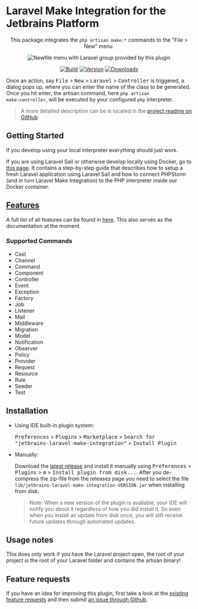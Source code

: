 # Laravel Make Integration for the Jetbrains Platform 

<!-- Plugin description -->

<p align="center">
    This package integrates the <code>php artisan make:*</code> commands to the "File > New" menu. 
</p>
<p align="center">
    <img alt="Newfile menu with Laravel group provided by this plugin" src="https://plugins.jetbrains.com/files/14612/screenshot_22560.png" />
</p>
<p align="center">
    <a href="https://github.com/NiclasvanEyk/jetbrains-laravel-make-integration/actions"><img alt="Build" src="https://github.com/NiclasvanEyk/jetbrains-laravel-make-integration/workflows/Build/badge.svg"/></a>
    <a href="https://plugins.jetbrains.com/plugin/14612-laravel-make-integration"><img alt="Version" src="https://img.shields.io/jetbrains/plugin/v/14612-laravel-make-integration.svg"/></a>
    <a href="https://plugins.jetbrains.com/plugin/14612-laravel-make-integration"><img alt="Downloads" src="https://img.shields.io/jetbrains/plugin/d/14612-laravel-make-integration.svg"/></a>
</p>

Once an action, say <kbd>File</kbd> > <kbd>New</kbd> > <kbd>Laravel</kbd> > <kbd>Controller</kbd> is triggered, a dialog pops up, where you can enter the
name of the class to be generated. Once you hit enter, the artisan command, here
<code>php artisan make:controller</code>, will be executed by your configured `php` interpreter.

> A more detailed description can be is located in the [project readme on GitHub](https://github.com/NiclasvanEyk/jetbrains-laravel-make-integration)

<!-- Plugin description end -->

## Getting Started

If you develop using your local interpreter everything should just work.

If you are using Laravel Sail or otherwise develop locally using Docker, go to [this page](./docs/setup_with_sail.md). It contains a step-by-step guide that describes how to setup a fresh Laravel application using Laravel Sail and how to connect PHPStorm (and in turn Laravel Make Integration) to the PHP interpreter inside our Docker container.

## [Features](./features.md)

A full list of all features can be found in [here](./features.md). This also serves as the documentation at the moment.

### Supported Commands

- Cast
- Channel
- Command
- Component
- Controller
- Event
- Exception
- Factory
- Job
- Listener
- Mail
- Middleware
- Migration
- Model
- Notification
- Observer
- Policy
- Provider
- Request
- Resource
- Rule
- Seeder
- Test

## Installation

- Using IDE built-in plugin system:
  
  <kbd>Preferences</kbd> > <kbd>Plugins</kbd> > <kbd>Marketplace</kbd> > <kbd>Search for "jetbrains-laravel-make-integration"</kbd> >
  <kbd>Install Plugin</kbd>
  
- Manually:

  Download the [latest release](https://github.com/NiclasvanEyk/jetbrains-laravel-make-integration/releases/latest) and install it manually using
  <kbd>Preferences</kbd> > <kbd>Plugins</kbd> > <kbd>⚙️</kbd> > <kbd>Install plugin from disk...</kbd>. After you de-compress the zip-file from the releases page you need to select the file `lib/jetbrains-laravel-make-integration-VERSION.jar` when installing from disk.
  
  > Note: When a new version of the plugin is available, your IDE will notify you about it regardless of how you did install it. So even when you install an update from disk once, you will still receive future updates through automated updates.

## Usage notes

This does only work if you have the Laravel project open, the root of your project is the root of your Laravel
folder and contains the artisan binary!

## Feature requests

If you have an idea for improving this plugin, first take a look at the
<a href="https://github.com/NiclasvanEyk/jetbrains-laravel-make-integration/issues?q=is%3Aissue+is%3Aopen+label%3Aenhancement">existing feature requests</a>
and then submit
<a href="https://github.com/NiclasvanEyk/intellij-artisan-make-integration/issues/new">an issue through Github</a>.

